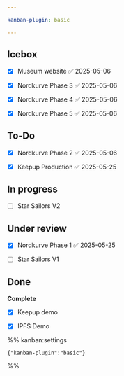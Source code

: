 ```yaml
---

kanban-plugin: basic

---
```


## Icebox

- [x] Museum website ✅ 2025-05-06
- [x] Nordkurve Phase 3 ✅ 2025-05-06
- [x] Nordkurve Phase 4 ✅ 2025-05-06
- [x] Nordkurve Phase 5 ✅ 2025-05-06


## To-Do

- [x] Nordkurve Phase 2 ✅ 2025-05-06
- [x] Keepup Production ✅ 2025-05-25


## In progress

- [ ] Star Sailors V2


## Under review

- [x] Nordkurve Phase 1 ✅ 2025-05-25
- [ ] Star Sailors V1


## Done

**Complete**
- [x] Keepup demo
- [x] IPFS Demo




%% kanban:settings
```
{"kanban-plugin":"basic"}
```
%%
